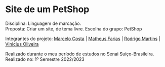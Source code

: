 # Site de um PetShop
Disciplina: Linguagem de marcação.<br>
Proposta: Criar um site, de tema livre. Escolha do grupo: PetShop<br>

Integrantes do projeto:
<a href="https://github.com/marcellu-s">Marcelo Costa</a> |
<a href="https://github.com/MatthewsTomts">Matheus Farias</a> |
<a href="https://github.com/Rodrigo-Martins-Mateus">Rodrigo Martins</a> |
<a href="https://github.com/VerNancio">Vinicius Oliveira</a>

Realizado durante o meu período de estudos no Senai Suíço-Brasileira.<br>
Realizado no: 1º Semestre 2022/2023
